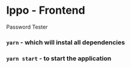 # Ippo - Frontend

Password Tester

### `yarn` - which will instal all dependencies

### `yarn start` - to start the application
